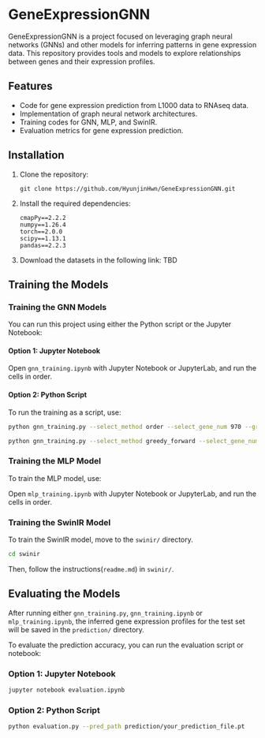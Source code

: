 # GeneExpressionGNN

GeneExpressionGNN is a project focused on leveraging graph neural networks (GNNs) and other models for inferring patterns in gene expression data. 
This repository provides tools and models to explore relationships between genes and their expression profiles.

## Features

- Code for gene expression prediction from L1000 data to RNAseq data.
- Implementation of graph neural network architectures.
- Training codes for GNN, MLP, and SwinIR.
- Evaluation metrics for gene expression prediction.

## Installation

1. Clone the repository:
    ```
    git clone https://github.com/HyunjinHwn/GeneExpressionGNN.git
    ```
2. Install the required dependencies:
    ```
    cmapPy==2.2.2
    numpy==1.26.4
    torch==2.0.0
    scipy==1.13.1
    pandas==2.2.3
    ```
3. Download the datasets in the following link:
    TBD


## Training the Models

### Training the GNN Models

You can run this project using either the Python script or the Jupyter Notebook:


#### Option 1: Jupyter Notebook

Open `gnn_training.ipynb` with Jupyter Notebook or JupyterLab, and run the cells in order.  

#### Option 2: Python Script

To run the training as a script, use:

```bash
python gnn_training.py --select_method order --select_gene_num 970 --graph cos50_Lfull_Nposneg --lr 0.0005 --gpu 0 --loss L1

python gnn_training.py --select_method greedy_forward --select_gene_num 108 --graph cos50_Lfull_Nposneg --lr 0.0005 --gpu 0 --loss L1
```

### Training the MLP Model

To train the MLP model, use:

Open `mlp_training.ipynb` with Jupyter Notebook or JupyterLab, and run the cells in order.  

### Training the SwinIR Model

To train the SwinIR model, move to the `swinir/` directory.

```bash
cd swinir
```

Then, follow the instructions(`readme.md`) in `swinir/`.


## Evaluating the Models

After running either `gnn_training.py`, `gnn_training.ipynb` or `mlp_training.ipynb`, the inferred gene expression profiles for the test set will be saved in the `prediction/` directory.

To evaluate the prediction accuracy, you can run the evaluation script or notebook:

### Option 1: Jupyter Notebook

```bash
jupyter notebook evaluation.ipynb
```

### Option 2: Python Script
```bash
python evaluation.py --pred_path prediction/your_prediction_file.pt
```
